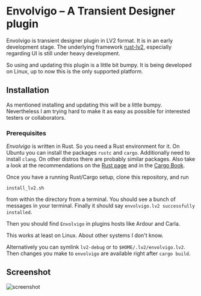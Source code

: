 # Envolvigo – A Transient Designer plugin

Envolvigo is transient designer plugin in LV2 format. It is in an early
development stage. The underlying framework
[rust-lv2](https://github.com/RustAudio/rust-lv2), especially regarding UI is
still under heavy development.

So using and updating this plugin is a little bit bumpy. It is being developed
on Linux, up to now this is the only supported platform.

## Installation

As mentioned installing and updating this will be a little bumpy. Nevertheless
I am trying hard to make it as easy as possible for interested testers or
collaborators.

### Prerequisites

*Envolvigo* is written in Rust. So you need a Rust environment for it.  On
Ubuntu you can install the packages `rustc` and `cargo`. Additionally need to
install `clang`.  On other distros there are probably similar packages. Also
take a look at the recommendations on the [Rust
page](https://www.rust-lang.org/tools/install) and in the [Cargo
Book](https://doc.rust-lang.org/cargo/getting-started/installation.html).


Once you have a running Rust/Cargo setup, clone this repository, and run
```
install_lv2.sh
```
from within the directory from a terminal. You should see a bunch of messages
in your terminal. Finally it should say `envolvigo.lv2 successfully installed`.

Then you should find `Envolvigo` in plugins hosts like Ardour and Carla.

This works at least on Linux. About other systems I don't know.


Alternatively you can symlink `lv2-debug` or to
`$HOME/.lv2/envolvigo.lv2`. Then changes you make to `envolvigo` are available
right after `cargo build`.


## Screenshot

![screenshot](https://raw.github.com/johannes-mueller/envolvigo/master/img/envolvigo-screenshot.png "Envolvigo GUI")
